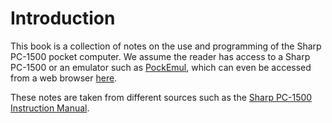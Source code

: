 # Introduction

This book is a collection of notes on the use and programming of the Sharp PC-1500 pocket computer.
We assume the reader has access to a Sharp PC-1500 or an emulator such as [PockEmul](https://pockemul.com/),
which can even be accessed from a web browser [here](https://pockemul.com/OL/pockemul.html).

These notes are taken from different sources such as the [Sharp PC-1500 Instruction Manual](https://pockemul.com/wp-content/uploads/2020/05/PC1500_OM_EN.pdf).
